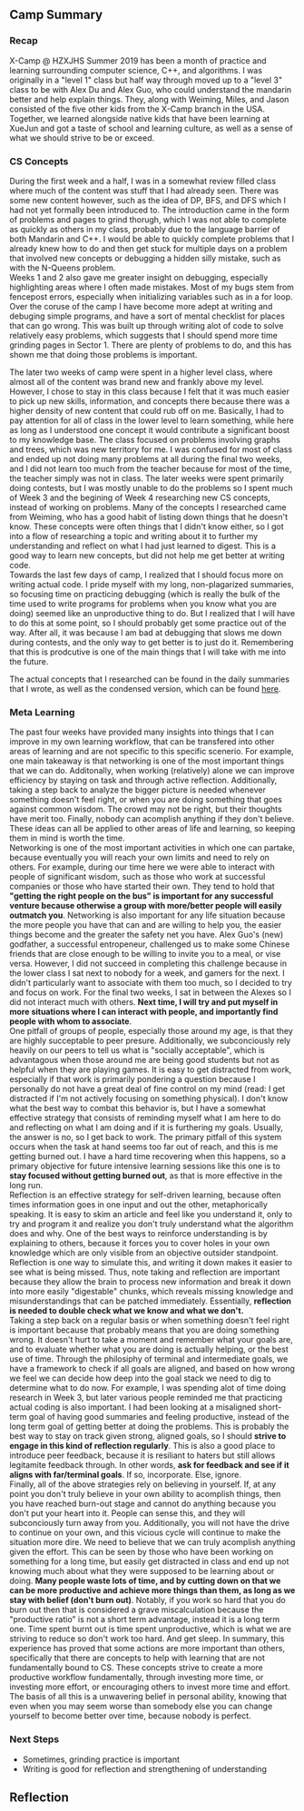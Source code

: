 ## Camp Summary
### Recap
X-Camp @ HZXJHS Summer 2019 has been a month of practice and learning surrounding computer science, C++, and algorithms. I was originally in a "level 1" class but half way through moved up to a "level 3" class to be with Alex Du and Alex Guo, who could understand the mandarin better and help explain things. They, along with Weiming, Miles, and Jason consisted of the five other kids from the X-Camp branch in the USA. Together, we learned alongside native kids that have been learning at XueJun and got a taste of school and learning culture, as well as a sense of what we  should strive to be or exceed.

### CS Concepts
During the first week and a half, I was in a somewhat review filled class where much of the content was stuff that I had already seen. There was some new content however, such as the idea of DP, BFS, and DFS which I had not yet formally been introduced to. The introduction came in the form of problems and pages to grind thorugh, which I was not able to complete as quickly as others in my class, probably due to the language barrier of both Mandarin and C++. I would be able to quickly complete problems that I already knew how to do and then get stuck for multiple days on a problem that involved new concepts or debugging a hidden silly mistake, such as with the N-Queens problem.  
Weeks 1 and 2 also gave me greater insight on debugging, especially highlighting areas where I often made mistakes. Most of my bugs stem from fencepost errors, especially when initializing variables such as in a for loop. Over the coruse of the camp I have become more adept at writing and debuging simple programs, and have a sort of mental checklist for places that can go wrong. This was built up through writing alot of code to solve relatively easy problems, which suggests that I should spend more time grinding pages in Sector 1. There are plenty of problems to do, and this has shown me that doing those problems is important.

The later two weeks of camp were spent in a higher level class, where almost all of the content was brand new and frankly above my level. However, I chose to stay in this class because I felt that it was much easier to pick up new skills, information, and concepts there because there was a higher density of new content that could rub off on me. Basically, I had to pay attention for all of class in the lower level to learn something, while here as long as I understood one concept it would contribute a significant boost to my knowledge base. The class focused on problems involving graphs and trees, which was new territory for me. I was confused for most of class and ended up not doing many problems at all during the final two weeks, and I did not learn too much from the teacher because for most of the time, the teacher simply was not in class. The later weeks were spent primarily doing contests, but I was mostly unable to do the problems so I spent much of Week 3 and the begining of Week 4 researching new CS concepts, instead of working on problems. Many of the concepts I researched came from Weiming, who has a good habit of listing down things that he doesn't know. These concepts were often things that I didn't know either, so I got into a flow of researching a topic and writing about it to further my understanding and reflect on what I had just learned to digest. This is a good way to learn new concepts, but did not help me get better at writing code.  
Towards the last few days of camp, I realized that I should focus more on writing actual code. I pride myself with my long, non-plagarized summaries, so focusing time on practicing debugging (which is really the bulk of the time used to write programs for problems when you know what you are doing) seemed like an unproductive thing to do. But I realized that I will have to do this at some point, so I should probably get some practice out of the way. After all, it was because I am bad at debugging that slows me down during contests, and the only way to get better is to just do it. Remembering that this is prodcutive is one of the main things that I will take with me into the future.

The actual concepts that I researched can be found in the daily summaries that I wrote, as well as the condensed version, which can be found [here](./consolidated.md).

### Meta Learning
The past four weeks have provided many insights into things that I can improve in my own learning workflow, that can be transfered into other areas of learning and are not specific to this specific scenerio. For example, one main takeaway is that networking is one of the most important things that we can do. Additonally, when working (relatively) alone we can improve efficiency by staying on task and through active reflection. Additionally, taking a step back to analyze the bigger picture is needed whenever something doesn't feel right, or when you are doing something that goes against common wisdom. The crowd may not be right, but their thoughts have merit too. Finally, nobody can acomplish anything if they don't believe. These ideas can all be applied to other areas of life and learning, so keeping them in mind is worth the time.  
Networking is one of the most important activities in which one can partake, because eventually you will reach your own limits and need to rely on others. For example, during our time here we were able to interact with people of significant wisdom, such as those who work at successful companies or those who have started their own. They tend to hold that **"getting the right people on the bus" is important for any successful venture because otherwise a group with more/better people will easily outmatch you**. Networking is also important for any life situation because the more people you have that can and are willing to help you, the easier things become and the greater the safety net you have. Alex Guo's (new) godfather, a successful entropeneur, challenged us to make some Chinese friends that are close enough to be willing to invite you to a meal, or vise versa. However, I did not succeed in completing this challenge because in the lower class I sat next to nobody for a week, and gamers for the next. I didn't particularly want to associate with them too much, so I decided to try and focus on work. For the final two weeks, I sat in between the Alexes so I did not interact much with others. **Next time, I will try and put myself in more situations where I can interact with people, and importantly find people with whom to associate**.  
One pitfall of groups of people, especially those around my age, is that they are highly succeptable to peer presure. Additionally, we subconciously rely heavily on our peers to tell us what is "socially acceptable", which is advantagous when those around me are being good students but not as helpful when they are playing games. It is easy to get distracted from work, especially if that work is primarily pondering a question because I personally do not have a great deal of fine control on my mind (read: I get distracted if I'm not actively focusing on something physical). I don't know what the best way to combat this behavior is, but I have a somewhat effective strategy that consists of reminding myself what I am here to do and reflecting on what I am doing and if it is furthering my goals. Usually, the answer is no, so I get back to work. The primary pitfall of this system occurs when the task at hand seems too far out of reach, and this is me getting burned out. I have a hard time recovering when this happens, so a primary objective for future intensive learning sessions like this one is to **stay focused without getting burned out**, as that is more effective in the long run.  
Reflection is an effective strategy for self-driven learning, because often times information goes in one input and out the other, metaphorically speaking. It is easy to skim an article and feel like you understand it, only to try and program it and realize you don't truly understand what the algorithm does and why. One of the best ways to reinforce understanding is by explaining to others, because it forces you to cover holes in your own knowledge which are only visible from an objective outsider standpoint. Reflection is one way to simulate this, and writing it down makes it easier to see what is being missed. Thus, note taking and reflection are important because they allow the brain to process new information and break it down into more easily "digestable" chunks, which reveals missing knowledge and misunderstandings that can be patched immediately. Essentially, **reflection is needed to double check what we know and what we don't.**  
Taking a step back on a regular basis or when something doesn't feel right is important because that probably means that you are doing something wrong. It doesn't hurt to take a moment and remember what your goals are, and to evaluate whether what you are doing is actually helping, or the best use of time. Through the philosiphy of terminal and intermediate goals, we have a framework to check if all goals are aligned, and based on how wrong we feel we can decide how deep into the goal stack we need to dig to determine what to do now. For example, I was spending alot of time doing research in Week 3, but later various people reminded me that practicing actual coding is also important. I had been looking at a misaligned short-term goal of having good summaries and feeling productive, instead of the long term goal of getting better at doing the problems. This is probably the best way to stay on track given strong, aligned goals, so I should **strive to engage in this kind of reflection regularly**. This is also a good place to introduce peer feedback, because it is resiliant to haters but still allows legitamite feedback through. In other words, **ask for feedback and see if it aligns with far/terminal goals**. If so, incorporate. Else, ignore.  
Finally, all of the above strategies rely on believing in yourself. If, at any point you don't truly believe in your own ability to acomplish things, then you have reached burn-out stage and cannot do anything because you don't put your heart into it. People can sense this, and they will subconciously turn away from you. Additionally, you will not have the drive to continue on your own, and this vicious cycle will continue to make the situation more dire. We need to believe that we can truly acomplish anything given the effort. This can be seen by those who have been working on something for a long time, but easily get distracted in class and end up not knowing much about what they were supposed to be learning about or doing. **Many people waste lots of time, and by cutting down on that we can be more productive and achieve more things than them, as long as we stay with belief (don't burn out)**. Notably, if you work so hard that you do burn out then that is considered a grave miscalculation because the "productive ratio" is not a short term advantage, instead it is a long term one. Time spent burnt out is time spent unproductive, which is what we are striving to reduce so don't work too hard. And get sleep.
In summary, this experience has proved that some actions are more important than others, specifically that there are concepts to help with learning that are not fundamentally bound to CS. These concepts strive to create a more productive workflow fundamentally, through investing more time, or investing more effort, or encouraging others to invest more time and effort. The basis of all this is a unwavering belief in personal ability, knowing that even when you may seem worse than somebody else you can change yourself to become better over time, because nobody is perfect.

### Next Steps

- Sometimes, grinding practice is important
- Writing is good for reflection and strengthening of understanding

## Reflection